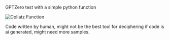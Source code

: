 GPTZero test with a simple python function



![Collatz Function](https://user-images.githubusercontent.com/97755080/215588283-e1577818-7b80-4ce6-82c0-4be100c0c104.png)


Code written by human, might not be the best tool for deciphering if code is ai generated, might need more samples.



